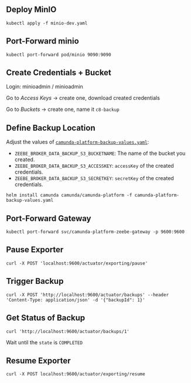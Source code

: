 ## Deploy MinIO

```shell
kubectl apply -f minio-dev.yaml
```

## Port-Forward minio

```shell
kubectl port-forward pod/minio 9090:9090
```

## Create Credentials + Bucket

Login: minioadmin / minioadmin

Go to _Access Keys_ -> create one, download created credentials

Go to _Buckets_ -> create one, name it `c8-backup`

## Define Backup Location

Adjust the values of [`camunda-platform-backup-values.yaml`](./camunda-platform-backup-values.yaml):

* `ZEEBE_BROKER_DATA_BACKUP_S3_BUCKETNAME`: The name of the bucket you created.
* `ZEEBE_BROKER_DATA_BACKUP_S3_ACCESSKEY`: `accessKey` of the created credentials.
* `ZEEBE_BROKER_DATA_BACKUP_S3_SECRETKEY`: `secretKey` of the created credentials.

```shell
helm install camunda camunda/camunda-platform -f camunda-platform-backup-values.yaml
```

## Port-Forward Gateway

```shell
kubectl port-forward svc/camunda-platform-zeebe-gateway -p 9600:9600
```

## Pause Exporter

```shell
curl -X POST 'localhost:9600/actuator/exporting/pause'
```

## Trigger Backup

```shell
curl -X POST 'http://localhost:9600/actuator/backups' --header 'Content-Type: application/json' -d '{"backupId": 1}'
```

## Get Status of Backup

```shell
curl 'http://localhost:9600/actuator/backups/1'
```
Wait until the `state` is `COMPLETED` 

## Resume Exporter

```shell
curl -X POST localhost:9600/actuator/exporting/resume
```
